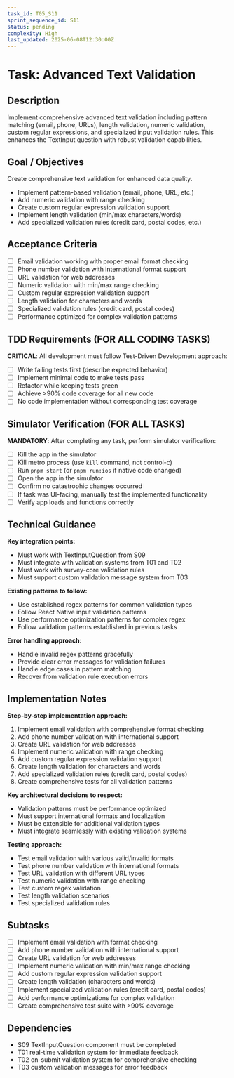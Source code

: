 ```yaml
---
task_id: T05_S11
sprint_sequence_id: S11
status: pending
complexity: High
last_updated: 2025-06-08T12:30:00Z
---
```


# Task: Advanced Text Validation

## Description
Implement comprehensive advanced text validation including pattern matching (email, phone, URLs), length validation, numeric validation, custom regular expressions, and specialized input validation rules. This enhances the TextInput question with robust validation capabilities.

## Goal / Objectives
Create comprehensive text validation for enhanced data quality.
- Implement pattern-based validation (email, phone, URL, etc.)
- Add numeric validation with range checking
- Create custom regular expression validation support
- Implement length validation (min/max characters/words)
- Add specialized validation rules (credit card, postal codes, etc.)

## Acceptance Criteria
- [ ] Email validation working with proper email format checking
- [ ] Phone number validation with international format support
- [ ] URL validation for web addresses
- [ ] Numeric validation with min/max range checking
- [ ] Custom regular expression validation support
- [ ] Length validation for characters and words
- [ ] Specialized validation rules (credit card, postal codes)
- [ ] Performance optimized for complex validation patterns

## TDD Requirements (FOR ALL CODING TASKS)
**CRITICAL**: All development must follow Test-Driven Development approach:
- [ ] Write failing tests first (describe expected behavior)
- [ ] Implement minimal code to make tests pass
- [ ] Refactor while keeping tests green
- [ ] Achieve >90% code coverage for all new code
- [ ] No code implementation without corresponding test coverage

## Simulator Verification (FOR ALL TASKS)
**MANDATORY**: After completing any task, perform simulator verification:
- [ ] Kill the app in the simulator
- [ ] Kill metro process (use `kill` command, not control-c)
- [ ] Run `pnpm start` (or `pnpm run:ios` if native code changed)
- [ ] Open the app in the simulator
- [ ] Confirm no catastrophic changes occurred
- [ ] If task was UI-facing, manually test the implemented functionality
- [ ] Verify app loads and functions correctly

## Technical Guidance
**Key integration points:**
- Must work with TextInputQuestion from S09
- Must integrate with validation systems from T01 and T02
- Must work with survey-core validation rules
- Must support custom validation message system from T03

**Existing patterns to follow:**
- Use established regex patterns for common validation types
- Follow React Native input validation patterns
- Use performance optimization patterns for complex regex
- Follow validation patterns established in previous tasks

**Error handling approach:**
- Handle invalid regex patterns gracefully
- Provide clear error messages for validation failures
- Handle edge cases in pattern matching
- Recover from validation rule execution errors

## Implementation Notes
**Step-by-step implementation approach:**
1. Implement email validation with comprehensive format checking
2. Add phone number validation with international support
3. Create URL validation for web addresses
4. Implement numeric validation with range checking
5. Add custom regular expression validation support
6. Create length validation for characters and words
7. Add specialized validation rules (credit card, postal codes)
8. Create comprehensive tests for all validation patterns

**Key architectural decisions to respect:**
- Validation patterns must be performance optimized
- Must support international formats and localization
- Must be extensible for additional validation types
- Must integrate seamlessly with existing validation systems

**Testing approach:**
- Test email validation with various valid/invalid formats
- Test phone number validation with international formats
- Test URL validation with different URL types
- Test numeric validation with range checking
- Test custom regex validation
- Test length validation scenarios
- Test specialized validation rules

## Subtasks
- [ ] Implement email validation with format checking
- [ ] Add phone number validation with international support
- [ ] Create URL validation for web addresses
- [ ] Implement numeric validation with min/max range checking
- [ ] Add custom regular expression validation support
- [ ] Create length validation (characters and words)
- [ ] Implement specialized validation rules (credit card, postal codes)
- [ ] Add performance optimizations for complex validation
- [ ] Create comprehensive test suite with >90% coverage

## Dependencies
- S09 TextInputQuestion component must be completed
- T01 real-time validation system for immediate feedback
- T02 on-submit validation system for comprehensive checking
- T03 custom validation messages for error feedback